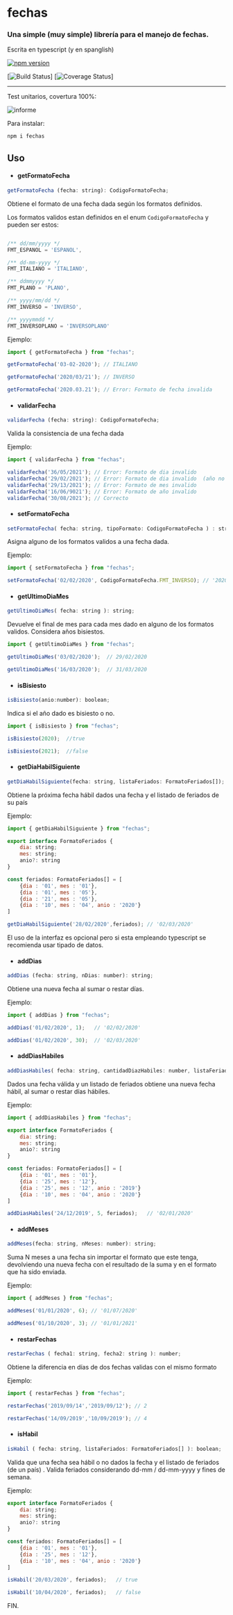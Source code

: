 # fechas
### Una simple (muy simple) librería para el manejo de fechas.

Escrita en typescript (y en spanglish)

[![npm version](https://badge.fury.io/js/type-graphql.svg)](https://badge.fury.io/js/type-graphql)

[![Build Status](https://travis-ci.org/PQMISSCMP/fechas.svg?branch=master)]
[![Coverage Status](https://coveralls.io/repos/github/PQMISSCMP/fechas/badge.svg?branch=master)]

****
Test unitarios, covertura 100%:

![informe](snapshot.jest.png?raw=true "")

Para instalar:
```sh
npm i fechas
```

## Uso

- #### getFormatoFecha
```js
getFormatoFecha (fecha: string): CodigoFormatoFecha;
```

Obtiene el formato de una fecha dada según los formatos definidos.

Los formatos validos estan definidos en el enum ``CodigoFormatoFecha`` y pueden ser estos:

```js

/** dd/mm/yyyy */
FMT_ESPANOL = 'ESPANOL',

/** dd-mm-yyyy */
FMT_ITALIANO = 'ITALIANO',

/** ddmmyyyy */
FMT_PLANO = 'PLANO', 

/** yyyy/mm/dd */
FMT_INVERSO = 'INVERSO',

/** yyyymmdd */
FMT_INVERSOPLANO = 'INVERSOPLANO'
```

Ejemplo:
```js
import { getFormatoFecha } from "fechas";

getFormatoFecha('03-02-2020'); // ITALIANO

getFormatoFecha('2020/03/21'); // INVERSO

getFormatoFecha('2020.03.21'); // Error: Formato de fecha invalida

```



- #### validarFecha
```js
validarFecha (fecha: string): CodigoFormatoFecha;
```
Valida la consistencia de una fecha dada

Ejemplo:

```js
import { validarFecha } from "fechas";

validarFecha('36/05/2021'); // Error: Formato de dia invalido
validarFecha('29/02/2021'); // Error: Formato de dia invalido  (año no bisiesto)
validarFecha('29/13/2021'); // Error: Formato de mes invalido
validarFecha('16/06/9021'); // Error: Formato de año invalido
validarFecha('30/08/2021'); // Correcto

```


- #### setFormatoFecha
```js
setFormatoFecha( fecha: string, tipoFormato: CodigoFormatoFecha ) : string;
```

Asigna alguno de los formatos validos a una fecha dada. 

Ejemplo:

```js
import { setFormatoFecha } from "fechas";

setFormatoFecha('02/02/2020', CodigoFormatoFecha.FMT_INVERSO); // '2020/02/02'
```


- #### getUltimoDiaMes
```js
getUltimoDiaMes( fecha: string ): string;
```
Devuelve el final de mes para cada mes dado en alguno de los formatos validos. Considera años bisiestos.


```js
import { getUltimoDiaMes } from "fechas";

getUltimoDiaMes('03/02/2020');  // 29/02/2020

getUltimoDiaMes('16/03/2020');  // 31/03/2020

```

- #### isBisiesto
```js
isBisiesto(anio:number): boolean;
```
Indica si el año dado es bisiesto o no.

```js
import { isBisiesto } from "fechas";

isBisiesto(2020);  //true 

isBisiesto(2021);  //false 

```

- #### getDiaHabilSiguiente
```js
getDiaHabilSiguiente(fecha: string, listaFeriados: FormatoFeriados[]); string
```
Obtiene la próxima fecha hábil dados una fecha y el listado de feriados de su país

Ejemplo: 

```js
import { getDiaHabilSiguiente } from "fechas";

export interface FormatoFeriados {
    dia: string;
    mes: string;
    anio?: string
}

const feriados: FormatoFeriados[] = [
    {dia : '01', mes : '01'},
    {dia : '01', mes : '05'},
    {dia : '21', mes : '05'},
    {dia : '10', mes : '04', anio : '2020'}
]

getDiaHabilSiguiente('28/02/2020',feriados); // '02/03/2020'

```
El uso de la interfaz es opcional pero si esta empleando typescript se recomienda usar tipado de datos. 



- #### addDias
```js
addDias (fecha: string, nDias: number): string;
```
Obtiene una nueva fecha al sumar o restar días.

Ejemplo:
```js
import { addDias } from "fechas";

addDias('01/02/2020', 1);   // '02/02/2020'

addDias('01/02/2020', 30);  // '02/03/2020'
```


- #### addDiasHabiles
```js
addDiasHabiles( fecha: string, cantidadDiazHabiles: number, listaFeriados: FormatoFeriados[] ): string;
```
Dados una fecha válida y un listado de feriados obtiene una nueva fecha hábil, al sumar o restar días hábiles.

Ejemplo:

```js
import { addDiasHabiles } from "fechas";

export interface FormatoFeriados {
    dia: string;
    mes: string;
    anio?: string
}

const feriados: FormatoFeriados[] = [
    {dia : '01', mes : '01'},
    {dia : '25', mes : '12'},
    {dia : '25', mes : '12', anio : '2019'}
    {dia : '10', mes : '04', anio : '2020'}
]

addDiasHabiles('24/12/2019', 5, feriados);   // '02/01/2020'

```

- #### addMeses
```js
addMeses(fecha: string, nMeses: number): string;
```

Suma N meses a una fecha sin importar el formato que este tenga, devolviendo una nueva fecha con el resultado de la suma y en el formato que ha sido enviada.

Ejemplo:

```js
import { addMeses } from "fechas";

addMeses('01/01/2020', 6); // '01/07/2020'

addMeses('01/10/2020', 3); // '01/01/2021'

```


- #### restarFechas
```js
restarFechas ( fecha1: string, fecha2: string ): number;
```
Obtiene la diferencia en días de dos fechas validas con el mismo formato


Ejemplo:

```js
import { restarFechas } from "fechas";

restarFechas('2019/09/14','2019/09/12'); // 2

restarFechas('14/09/2019','10/09/2019'); // 4

```

- #### isHabil
```js
isHabil ( fecha: string, listaFeriados: FormatoFeriados[] ): boolean;
```
Valida que una fecha sea hábil o no dados la fecha y el listado de feriados (de un país) . Valida feriados considerando dd-mm  /  dd-mm-yyyy y fines de semana.


Ejemplo:

```js
export interface FormatoFeriados {
    dia: string;
    mes: string;
    anio?: string
}

const feriados: FormatoFeriados[] = [
    {dia : '01', mes : '01'},
    {dia : '25', mes : '12'},
    {dia : '10', mes : '04', anio : '2020'}
]

isHabil('20/03/2020', feriados);   // true

isHabil('10/04/2020', feriados);   // false

```


FIN.
